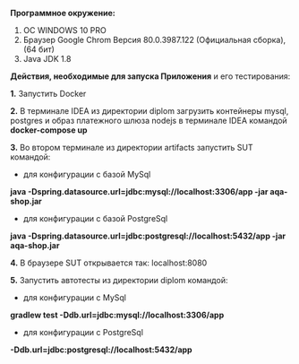 **Программное окружение:**
1. ОС WINDOWS 10 PRO
2. Браузер Google Chrom Версия 80.0.3987.122 (Официальная сборка), (64 бит)
3. Java JDK 1.8

**Действия, необходимые для запуска Приложения** и его тестирования:

**1.** Запустить Docker

**2.** В терминале IDEA из директории diplom загрузить контейнеры mysql, postgres и образ платежного шлюза nodejs в терминале IDEA командой  
   **docker-compose up**
   
**3.** Во втором терминале из директории artifacts запустить SUT командой:
 * для конфигурации с базой MySql 
 
**java -Dspring.datasource.url=jdbc:mysql://localhost:3306/app -jar aqa-shop.jar**

 * для конфигурации с базой PostgreSql
 
**java -Dspring.datasource.url=jdbc:postgresql://localhost:5432/app -jar aqa-shop.jar**
 
**4.** В браузере SUT открывается так: localhost:8080

**5.** Запустить автотесты из директории diplom командой:
* для конфигурации с MySql

**gradlew test -Ddb.url=jdbc:mysql://localhost:3306/app**
* для конфигурации с PostgreSql

**-Ddb.url=jdbc:postgresql://localhost:5432/app**


